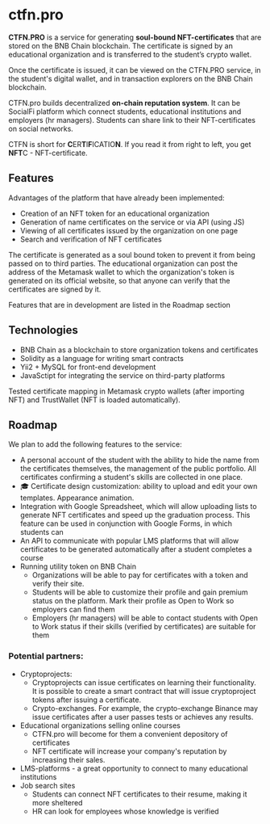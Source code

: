 # ctfn.pro

**CTFN.PRO** is a service for generating **soul-bound NFT-certificates** that are stored on the BNB Chain blockchain. The certificate is signed by an educational organization and is transferred to the student’s crypto wallet.

Once the certificate is issued, it can be viewed on the CTFN.PRO service, in the student's digital wallet, and in transaction explorers on the BNB Chain blockchain.

CTFN.pro builds decentralized **on-chain reputation system**. It can be SocialFi platform which connect students, educational institutions and employers (hr managers). Students can share link to their NFT-certificates on social networks. 

CTFN is short for **C**ER**T**I**F**ICATIO**N**. If you read it from right to left, you get **NFT**C - NFT-certificate.

## Features

Advantages of the platform that have already been implemented:

+ Creation of an NFT token for an educational organization
+ Generation of name certificates on the service or via API (using JS)
+ Viewing of all certificates issued by the organization on one page
+ Search and verification of NFT certificates

The certificate is generated as a soul bound token to prevent it from being passed on to third parties. The educational organization can post the address of the Metamask wallet to which the organization's token is generated on its official website, so that anyone can verify that the certificates are signed by it.

Features that are in development are listed in the Roadmap section

## Technologies
+ BNB Chain as a blockchain to store organization tokens and certificates
+ Solidity as a language for writing smart contracts
+ Yii2 + MySQL for front-end development
+ JavaSctipt for integrating the service on third-party platforms

Tested certificate mapping in Metamask crypto wallets (after importing NFT) and TrustWallet (NFT is loaded automatically).

## Roadmap
We plan to add the following features to the service:
+ A personal account of the student with the ability to hide the name from the certificates themselves, the management of the public portfolio. All certificates confirming a student's skills are collected in one place.
+ 🎓 Certificate design customization: ability to upload and edit your own templates. Appearance animation.
+ Integration with Google Spreadsheet, which will allow uploading lists to generate NFT certificates and speed up the graduation process. This feature can be used in conjunction with Google Forms, in which students can
+ An API to communicate with popular LMS platforms that will allow certificates to be generated automatically after a student completes a course
+ Running utility token on BNB Chain
  + Organizations will be able to pay for certificates with a token and verify their site.
  + Students will be able to customize their profile and gain premium status on the platform. Mark their profile as Open to Work so employers can find them
  + Employers (hr managers) will be able to contact students with Open to Work status if their skills (verified by certificates) are suitable for them

### Potential partners:
+ Cryptoprojects:
  + Cryptoprojects can issue certificates on learning their functionality. It is possible to create a smart contract that will issue cryptoproject tokens after issuing a certificate.
  + Crypto-exchanges. For example, the crypto-exchange Binance may issue certificates after a user passes tests or achieves any results. 
+ Educational organizations selling online courses
  + CTFN.pro will become for them a convenient depository of certificates
  + NFT certificate will increase your company's reputation by increasing their sales.
+ LMS-platforms - a great opportunity to connect to many educational institutions
+ Job search sites 
  + Students can connect NFT certificates to their resume, making it more sheltered
  + HR can look for employees whose knowledge is verified
